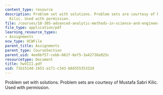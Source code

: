 ```yaml
---
content_type: resource
description: Problem set with solutions. Problem sets are courtesy of Mustafa Sabri
  Kilic. Used with permission.
file: /courses/18-305-advanced-analytic-methods-in-science-and-engineering-fall-2004/71b151dd1651a171c343b8d35535332d_hwVIII.pdf
file_type: application/pdf
learning_resource_types:
- Assignments
ocw_type: OCWFile
parent_title: Assignments
parent_type: CourseSection
parent_uid: 4ee6bf57-cebb-661f-6ef5-3a42738a925c
resourcetype: Document
title: hwVIII.pdf
uid: 71b151dd-1651-a171-c343-b8d35535332d
---
```

Problem set with solutions. Problem sets are courtesy of Mustafa Sabri Kilic. Used with permission.

